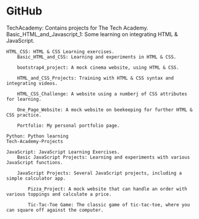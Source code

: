 # GitHub
 


TechAcademy: Contains projects for The Tech Academy.
	Basic_HTML_and_Javascript_1: Some learning on integrating HTML & JavaScript.
	
	HTML_CSS: HTML & CSS Learning exercises.
		Basic_HTML_and_CSS: Learning and experiments in HTML & CSS.

		bootstrap4_project: A mock cinema website, using HTML & CSS.

		HTML_and_CSS_Projects: Training with HTML & CSS syntax and integrating videos.

		HTML_CSS_Challenge: A website using a numberj of CSS attributes for learning.

		One_Page_Website: A mock website on beekeeping for further HTML & CSS practice.

		Portfolio: My personal portfolio page.
		
	Python: Python learning
	Tech-Academy-Projects
	
	JavaScript: JavaScript Learning Exercises.
		Basic JavaScript Projects: Learning and experiments with various JavaScript functions.

		JavaScript Projects: Several JavaScript projects, including a simple calculator app.

			Pizza_Project: A mock website that can handle an order with various toppings and calculate a price.

			Tic-Tac-Toe Game: The classic game of tic-tac-toe, where you can square off against the computer.
